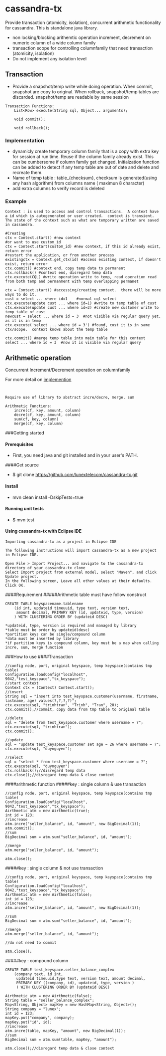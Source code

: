 cassandra-tx
============

Provide transaction (atomicity, isolation), concurrent arithmetic functionality for cassandra.  This is standalone java library.
* non locking/blocking arithemtic operation increment, decrement on numeric column of a wide column family
* transaction scope for controlling columnfamily that need transaction (atomicity, isolation)
* Do not implement any isolation level


## Transaction
* Provide a snapshot/temp write while doing operation.  When commit, snapshot are copy to original.  When rollback, snapshot/temp tables are discarded.  snapshot/temp are readable by same session
```
Transaction Functions:
	List<Row> execute(String sql, Object... arguments);

	void commit();

	void rollback();
```
### Implementation
* dynamicly create temporary column family that is a copy with extra key for session at run time.  Reuse if the column family already exist.  This can be cumbersome if column family get changed.  Initialzation function can be added to detect if any temp table are out of date and delete and recreate them.
* Name of temp table : table_{checksum}, checksum is generated(using any hash algorithm) from columns name ( maximun 8 character)
* add extra columns to verify record is deleted


### Example
```
Context : is used to access and control transactions.  A context have a id which is autogenerated or user created.  context is transient.  The state of the context such as what are temporary written are saved in cassandra.

#Creating
ctx = Context.start() #new context	
#or want to use custom_id
ctx = Context.start(custom_id) #new context, if this id already exist, return error
#restart the application, or from another process
existingctx = Context.get_ctx(id) #access existing context, if doesn't exist, return error 	
ctx.commit() #context end, copy temp data to permanent
ctx.rollback() #context end, disregard temp data
ctx.execute(CQL) #write operation write to temp, read operation read from both temp and permanment with temp overlapping permanet
```

```
ctx = Context.start() #accessing/creating context.  there will be more ways to do it.
cust = select ... where id=1	#normal cql select
ctx.execute(update cust ... where id=1) #write to temp table of cust
ctx.execute(update cust ... where id=3) #create new customer write to temp table of cust
newcust = select ... where id = 3  #not visible via regular query yet, as it is in temp
ctx.execute('select ... where id = 3') #found, cust it is in same ctx/scope.  context knows about the temp table

ctx.commit() #merge temp table into main table for this context
select ... where id = 3  #now it is visible via regular query
```


## Arithmetic operation
Concurrent Increment/Decrement operation on columnfamily

For more detail on [implemention](README.md)
```


Require use of library to abstract incre/decre, merge, sum

Arithmetic Functions:
	incre(cf, key, amount, column) 
	decre(cf, key, amount, column)
	sum(cf, key, column)
	merge(cf, key, column)
```


###Getting started
#### Prerequisites
* First, you need java and git installed and in your user's PATH. 

####Get source
* $ git clone https://github.com/lunextelecom/cassandra-tx.git

#### Install
* mvn clean install -DskipTests=true

#### Running unit tests
* $ mvn test

#### Using cassandra-tx with Eclipse IDE
```
Importing cassandra-tx as a project in Eclipse IDE

The following instructions will import cassandra-tx as a new project in Eclipse IDE.

Open File > Import Project... and navigate to the cassandra-tx directory of your cassandra-tx clone 
Select Import project from external model, select "Maven", and click Update project.
In the following screen, Leave all other values at their defaults. Click OK.

```

####Requirement
#####Arithmetic table must have follow construct
```
CREATE TABLE keyspacename.tablename
	(id int, updateid timeuuid, type text, version text, 
	 amount decimal, PRIMARY KEY (id, updateid, type, version)
	) WITH CLUSTERING ORDER BY (updateid DESC)

*updateid, type, version is required and managed by library
*table must be order by updateid(desc)
*partition keys can be single/compound column
*data must be inserted by library
*if partition keys is compound column, key must be a map when calling incre, sum, merge function

```
###How to use
####Transaction
```
//config node, port, original keyspace, temp keyspace(contains tmp table)
Configuration.loadConfig("localhost", 9042,"test_keyspace","tx_keyspace");
//start context
Context ctx = (Context) Context.start();
//insert
String sql = "insert into test_keyspace.customer(username, firstname, lastname, age) values(?,?,?,?)";
ctx.execute(sql, "trinhtran", "Trinh", "Tran", 20);
ctx.commit();//commit, copy data from tmp table to original table

//delete
sql = "delete from test_keyspace.customer where username = ?";
ctx.execute(sql, "trinhtran");
ctx.commit();

//update
sql = "update test_keyspace.customer set age = 26 where username = ?";
ctx.execute(sql, "duynguyen");

//select
sql = "select * from test_keyspace.customer where username = ?";
ctx.execute(sql, "duynguyen")
ctx.rollback();//disregard temp data
ctx.close();//disregard temp data & close context
```
####arithmetic function
#####key : single column & use transaction
```
//config node, port, original keyspace, temp keyspace(contains tmp table)
Configuration.loadConfig("localhost", 9042,"test_keyspace","tx_keyspace");
Airthmetic atm = new Airthmetic(true);
int id = 123;
//increase
atm.incre("seller_balance", id, "amount", new BigDecimal(1));
atm.commit();
//sum
BigDecimal sum = atm.sum("seller_balance", id, "amount");

//merge
atm.merge("seller_balance", id, "amount");

atm.close();
```
#####key : single column & not use transaction
```
//config node, port, original keyspace, temp keyspace(contains tmp table)
Configuration.loadConfig("localhost", 9042,"test_keyspace","tx_keyspace");
Airthmetic atm = new Airthmetic(false);
int id = 123;
//increase
atm.incre("seller_balance", id, "amount", new BigDecimal(1));

//sum
BigDecimal sum = atm.sum("seller_balance", id, "amount");

//merge
atm.merge("seller_balance", id, "amount");

//do not need to commit

atm.close();
```

#####key : compound column
```
CREATE TABLE test_keyspace.seller_balance_complex 
	(company text, id int, 
	 updateid timeuuid,type text, version text, amount decimal,
	 PRIMARY KEY ((company, id), updateid, type, version )
	 ) WITH CLUSTERING ORDER BY (updateid DESC)
```
```
Airthmetic atm = new Airthmetic(false);
String table = "seller_balance_complex";
Map<String, Object> mapKey = new HashMap<String, Object>();
String company = "lunex";
int id = 123;
mapKey.put("company", company);
mapKey.put("id", id);
//increase
atm.incre(table, mapKey, "amount", new BigDecimal(1));
//sum
BigDecimal sum = atm.sum(table, mapKey, "amount");

atm.close();//disregard temp data & close context
```
